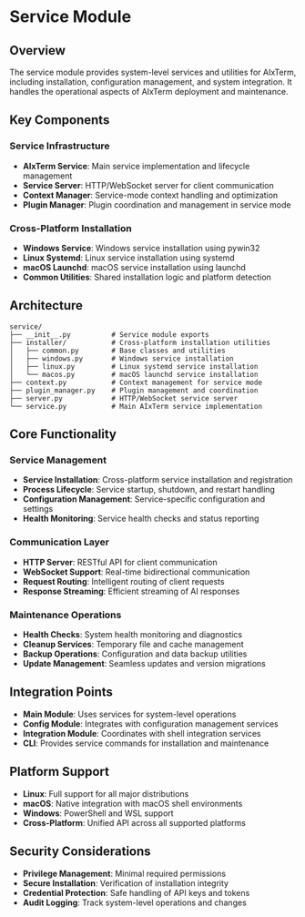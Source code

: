 # Service Module

## Overview
The service module provides system-level services and utilities for AIxTerm, including installation, configuration management, and system integration. It handles the operational aspects of AIxTerm deployment and maintenance.

## Key Components

### Service Infrastructure
- **AIxTerm Service**: Main service implementation and lifecycle management
- **Service Server**: HTTP/WebSocket server for client communication
- **Context Manager**: Service-mode context handling and optimization
- **Plugin Manager**: Plugin coordination and management in service mode

### Cross-Platform Installation
- **Windows Service**: Windows service installation using pywin32
- **Linux Systemd**: Linux service installation using systemd
- **macOS Launchd**: macOS service installation using launchd
- **Common Utilities**: Shared installation logic and platform detection

## Architecture

```
service/
├── __init__.py          # Service module exports
├── installer/           # Cross-platform installation utilities
│   ├── common.py        # Base classes and utilities
│   ├── windows.py       # Windows service installation
│   ├── linux.py         # Linux systemd service installation
│   └── macos.py         # macOS launchd service installation
├── context.py           # Context management for service mode
├── plugin_manager.py    # Plugin management and coordination
├── server.py            # HTTP/WebSocket service server
└── service.py           # Main AIxTerm service implementation
```

## Core Functionality

### Service Management
- **Service Installation**: Cross-platform service installation and registration
- **Process Lifecycle**: Service startup, shutdown, and restart handling
- **Configuration Management**: Service-specific configuration and settings
- **Health Monitoring**: Service health checks and status reporting

### Communication Layer
- **HTTP Server**: RESTful API for client communication
- **WebSocket Support**: Real-time bidirectional communication
- **Request Routing**: Intelligent routing of client requests
- **Response Streaming**: Efficient streaming of AI responses

### Maintenance Operations
- **Health Checks**: System health monitoring and diagnostics
- **Cleanup Services**: Temporary file and cache management
- **Backup Operations**: Configuration and data backup utilities
- **Update Management**: Seamless updates and version migrations

## Integration Points
- **Main Module**: Uses services for system-level operations
- **Config Module**: Integrates with configuration management services
- **Integration Module**: Coordinates with shell integration services
- **CLI**: Provides service commands for installation and maintenance

## Platform Support
- **Linux**: Full support for all major distributions
- **macOS**: Native integration with macOS shell environments
- **Windows**: PowerShell and WSL support
- **Cross-Platform**: Unified API across all supported platforms

## Security Considerations
- **Privilege Management**: Minimal required permissions
- **Secure Installation**: Verification of installation integrity
- **Credential Protection**: Safe handling of API keys and tokens
- **Audit Logging**: Track system-level operations and changes
